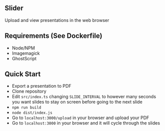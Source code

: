 ## Slider

Upload and view presentations in the web browser

## Requirements (See Dockerfile)

* Node/NPM
* Imagemagick
* GhostScript

## Quick Start

* Export a presentation to PDF
* Clone repository
* Edit `src/index.ts` changing `SLIDE_INTERVAL` to however many seconds you want slides to stay on screen before going to the next slide
* `npm run build`
* `node dist/index.js`
* Go to `localhost:3000/upload` in your browser and upload your PDF
* Go to `localhost:3000` in your browser and it will cycle through the slides
